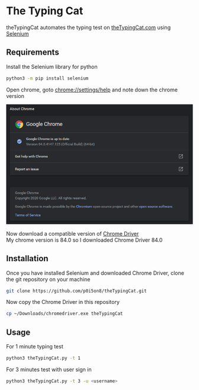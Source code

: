 # The Typing Cat

theTypingCat automates the typing test on [theTypingCat.com](https://thetypingcat.com/) using [Selenium](https://selenium-python.readthedocs.io/)

## Requirements

Install the Selenium library for python
```bash
python3 -m pip install selenium
```

Open chrome, goto [chrome://settings/help](chrome://settings/help) and note down the chrome version   

![Chrome Version](chrome.png)

Now download a compatible version of [Chrome Driver](https://chromedriver.chromium.org/downloads)  
My chrome version is 84.0 so I downloaded Chrome Driver 84.0

## Installation

Once you have installed Selenium and downloaded Chrome Driver, clone the git repository on your machine
```bash
git clone https://github.com/p0i5on8/theTypingCat.git
```

Now copy the Chrome Driver in this repository
```bash
cp ~/Downloads/chromedriver.exe theTypingCat
```

## Usage

For 1 minute typing test
```bash
python3 theTypingCat.py -t 1
```

For 3 minutes test with user sign in
```bash
python3 theTypingCat.py -t 3 -u <username>
```
